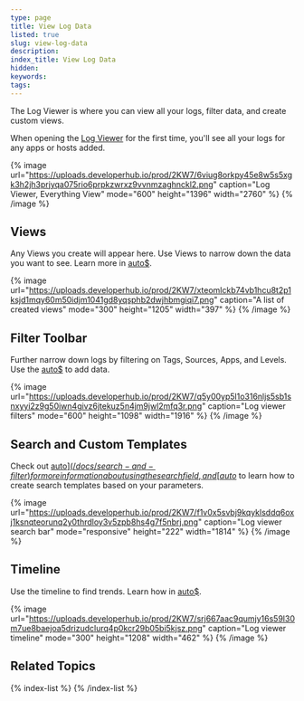 ```yaml
---
type: page
title: View Log Data
listed: true
slug: view-log-data
description: 
index_title: View Log Data
hidden: 
keywords: 
tags: 
---
```


The Log Viewer is where you can view all your logs, filter data, and create custom views.

When opening the [Log Viewer](https://app.logdna.com/logs/view) for the first time, you'll see all your logs for any apps or hosts added.

{% image url="https://uploads.developerhub.io/prod/2KW7/6viug8orkpy45e8w5s5xgk3h2jh3prjyqa075rio6prpkzwrxz9vvnmzaghnckl2.png" caption="Log Viewer, Everything View" mode="600" height="1396" width="2760" %}
{% /image %}

## Views

Any Views you create will appear here. Use Views to narrow down the data you want to see. Learn more in [auto$](/docs/create-and-edit-views). 

{% image url="https://uploads.developerhub.io/prod/2KW7/xteomlckb74vb1hcu8t2p1ksjd1mqy60m50idjm1041gd8yqsphb2dwjhbmgiqi7.png" caption="A list of created views" mode="300" height="1205" width="397" %}
{% /image %}

## Filter Toolbar

Further narrow down logs by filtering on Tags, Sources, Apps, and Levels. Use the [auto$](/docs/introducing-the-agent) to add data.

{% image url="https://uploads.developerhub.io/prod/2KW7/q5y00yp5l1o316nljs5sb1snxyyi2z9g50iwn4givz6jtekuz5n4jm9jwl2mfq3r.png" caption="Log viewer filters" mode="600" height="1098" width="1916" %}
{% /image %}

## Search and Custom Templates

Check out [auto$](/docs/search-and-filter) for more information about using the search field, and [auto$](/docs/parse-logs-with-custom-templates) to learn how to create search templates based on your parameters. 

{% image url="https://uploads.developerhub.io/prod/2KW7/f1v0x5svbj9kqyklsddq6oxj1ksnqteorunq2y0thrdloy3v5zpb8hs4g7f5nbrj.png" caption="Log viewer search bar" mode="responsive" height="222" width="1814" %}
{% /image %}

## Timeline

Use the timeline to find trends. Learn how in [auto$](/docs/view-log-data-by-timeline).

{% image url="https://uploads.developerhub.io/prod/2KW7/srj667aac9qumjy16s59l30m7ue8baejoa5drizudclurq4p0kcr29b05bi5kjsz.png" caption="Log viewer timeline" mode="300" height="1208" width="462" %}
{% /image %}

## Related Topics

{% index-list %}
{% /index-list %}
